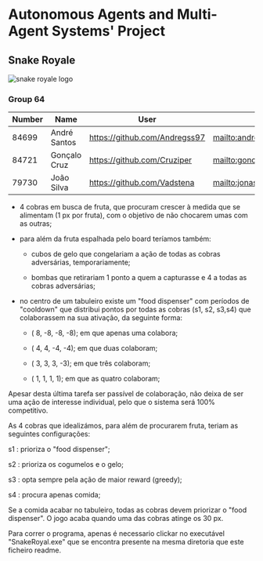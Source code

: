 # Autonomous Agents and Multi-Agent Systems' Project
## Snake Royale
![snake royale logo](https://cdn.discordapp.com/attachments/976578382869438514/979510862576492544/snake.png)
### Group 64

| Number | Name              | User                                  | Email                                            |
| -------|-------------------|---------------------------------------|--------------------------------------------------|
| 84699  | André Santos      | <https://github.com/Andregss97>       | <mailto:andre.s.dos.santos@tecnico.ulisboa.pt>   |
| 84721  | Gonçalo Cruz      | <https://github.com/Cruziper>         | <mailto:goncalo.garcia.cruz@tecnico.ulisboa.pt>  |
| 79730  | João Silva        | <https://github.com/Vadstena>         | <mailto:jonasprs@hotmail.com>                    |

- 4 cobras em busca de fruta, que procuram crescer à medida que se alimentam (1 px por fruta), com o objetivo de não chocarem umas com as outras;

- para além da fruta espalhada pelo board teríamos também:

    - cubos de gelo que congelariam a ação de todas as cobras adversárias, temporariamente;

    - bombas que retirariam 1 ponto a quem a capturasse e 4 a todas as cobras adversárias;

- no centro de um tabuleiro existe um "food dispenser" com períodos de "cooldown" que distribui pontos por todas as cobras (s1, s2, s3,s4) que colaborassem na sua ativação, da seguinte forma:
    - (  8, -8, -8, -8); em que apenas uma colabora;

    - (  4,  4, -4, -4); em que duas colaboram;

    - (  3,  3,  3, -3); em que três colaboram;

    - (  1,  1,  1,  1); em que as quatro colaboram;

Apesar desta última tarefa ser passível de colaboração, não deixa de ser uma ação de interesse individual, pelo que o sistema será 100% competitivo.

As 4 cobras que idealizámos, para além de procurarem fruta, teriam as seguintes configurações:

s1 : prioriza o "food dispenser";

s2 : prioriza os cogumelos e o gelo;

s3 : opta sempre pela ação de maior reward (greedy);

s4 : procura apenas comida;

Se a comida acabar no tabuleiro, todas as cobras devem priorizar o "food dispenser". O jogo acaba quando uma das cobras atinge os 30 px.

Para correr o programa, apenas é necessario clickar no executável "SnakeRoyal.exe" que se encontra presente na mesma diretoria que este ficheiro readme.
